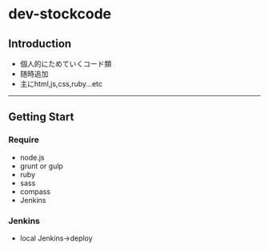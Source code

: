 # dev-stockcode

## Introduction
- 個人的にためていくコード類
- 随時追加
- 主にhtml,js,css,ruby...etc

---
## Getting Start

### Require

- node.js
 - grunt or gulp
- ruby
 - sass
 - compass
- Jenkins

### Jenkins
- local Jenkins→deploy
